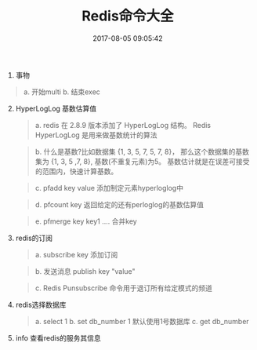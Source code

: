 ﻿---
layout: blog
banana: true
category: nosql
title:  Redis命令大全
date:   2017-08-05 09:05:42
background-image: https://ss3.bdstatic.com/70cFv8Sh_Q1YnxGkpoWK1HF6hhy/it/u=711132369,3126616740&fm=27&gp=0.jpg
tags:
- Redis
- memcache
- nosql
- PHP
---
  1. 事物
>    a. 开始multi
      b. 结束exec
  2. HyperLogLog 基数估算值
      >a. redis 在 2.8.9 版本添加了 HyperLogLog 结构。 Redis HyperLogLog 是用来做基数统计的算法
         
        >b. 什么是基数?比如数据集 {1, 3, 5, 7, 5, 7, 8}， 那么这个数据集的基数集为 {1, 3, 5 ,7, 8}, 基数(不重复元素)为5。 基数估计就是在误差可接受的范围内，快速计算基数。
        
      >c. pfadd key value  添加制定元素hyperloglog中
      
      >d. pfcount key 返回给定的还有perloglog的基数估算值
      
      >e.  pfmerge key key1  ....  合并key
  3.  redis的订阅 
      >a. subscribe key  添加订阅
      
      >b. 发送消息  publish  key "value"
      
      >c. Redis Punsubscribe 命令用于退订所有给定模式的频道
  4. redis选择数据库
      >a. select  1
      b. set db_number 1 默认使用1号数据库
      c. get db_number  
  5. info 查看redis的服务其信息

